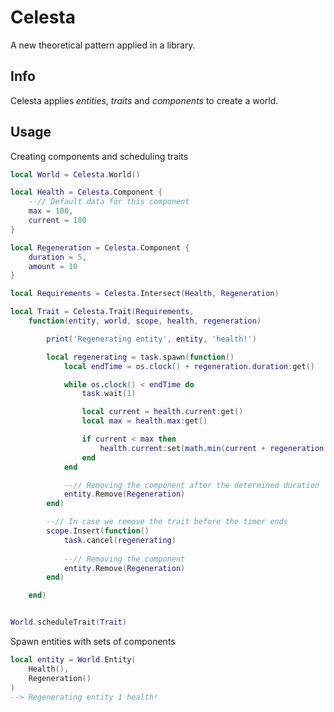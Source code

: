 # Celesta
A new theoretical pattern applied in a library.

## Info
Celesta applies *entities*, *traits* and *components* to create a world.

## Usage
Creating components and scheduling traits

```lua
local World = Celesta.World()

local Health = Celesta.Component {
    --// Default data for this component
    max = 100,
    current = 100
}

local Regeneration = Celesta.Component {
    duration = 5,
    amount = 10
}

local Requirements = Celesta.Intersect(Health, Regeneration)

local Trait = Celesta.Trait(Requirements,
    function(entity, world, scope, health, regeneration)

        print('Regenerating entity', entity, 'health!')

        local regenerating = task.spawn(function()
            local endTime = os.clock() + regeneration.duration:get()

            while os.clock() < endTime do
                task.wait(1)

                local current = health.current:get()
                local max = health.max:get()

                if current < max then
                    health.current:set(math.min(current + regeneration.amount:get(), max))
                end
            end

            --// Removing the component after the determined duration
            entity.Remove(Regeneration)
        end)

        --// In case we remove the trait before the timer ends
        scope.Insert(function()
            task.cancel(regenerating)
            
            --// Removing the component
            entity.Remove(Regeneration)
        end)

    end)


World.scheduleTrait(Trait)
```

Spawn entities with sets of components

```lua
local entity = World.Entity(
    Health(),
    Regeneration()
)
--> Regenerating entity 1 health!
```